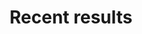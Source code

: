 ---
title: Recent results
feature_text: |
    ## <span style="color:#f2f2f2">BEC4</span>
    <span style="color:#f2f2f2">The rubidium lattice lab at MIT</span>
feature_image: https://www.rle.mit.edu/cua_pub/ketterle_group/experimental_setup/BEC_IV/rubidium.jpg
---